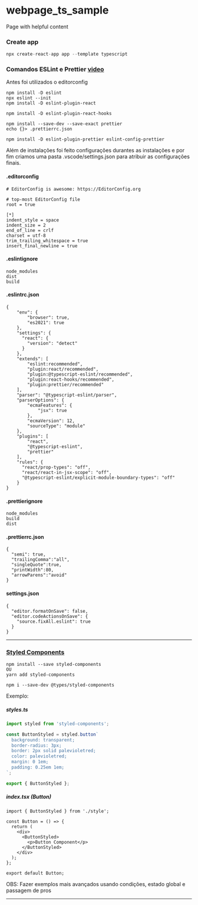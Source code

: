 # webpage_ts_sample

Page with helpful content

### Create app

```typescript
npx create-react-app app --template typescript
```



### Comandos ESLint e Prettier [video](https://www.youtube.com/watch?v=duKqKhtZmPA&ab_channel=JorgeAluizio)

Antes foi utilizados o editorconfig

```
npm install -D eslint
npx eslint --init
npm install -D eslint-plugin-react

npm install -D eslint-plugin-react-hooks

npm install --save-dev --save-exact prettier
echo {}> .prettierrc.json

npm install -D eslint-plugin-prettier eslint-config-prettier
```

Além de instalações foi feito configurações durantes as instalações e por fim criamos uma pasta .vscode/settings.json para atribuir as configurações finais.

#### .editorconfig

```
# EditorConfig is awesome: https://EditorConfig.org

# top-most EditorConfig file
root = true

[*]
indent_style = space
indent_size = 2
end_of_line = crlf
charset = utf-8
trim_trailing_whitespace = true
insert_final_newline = true
```



#### .eslintignore

```
node_modules
dist
build
```



#### .eslintrc.json

```
{
    "env": {
        "browser": true,
        "es2021": true
    },
    "settings": {
      "react": {
        "version": "detect"
      }
    },
    "extends": [
        "eslint:recommended",
        "plugin:react/recommended",
        "plugin:@typescript-eslint/recommended",
        "plugin:react-hooks/recommended",
        "plugin:prettier/recommended"
    ],
    "parser": "@typescript-eslint/parser",
    "parserOptions": {
        "ecmaFeatures": {
            "jsx": true
        },
        "ecmaVersion": 12,
        "sourceType": "module"
    },
    "plugins": [
        "react",
        "@typescript-eslint",
        "prettier"
    ],
    "rules": {
      "react/prop-types": "off",
      "react/react-in-jsx-scope": "off",
      "@typescript-eslint/explicit-module-boundary-types": "off"
    }
}
```



#### .prettierignore

```
node_modules
build
dist
```



#### .prettierrc.json

```
{
  "semi": true,
  "trailingComma":"all",
  "singleQuote":true,
  "printWidth":80,
  "arrowParens":"avoid"
}
```



#### settings.json

```
{
  "editor.formatOnSave": false,
  "editor.codeActionsOnSave": {
    "source.fixAll.eslint": true
  }
}
```



----

### [Styled Components](https://styled-components.com/docs/basics)

```
npm install --save styled-components
OU
yarn add styled-components

npm i --save-dev @types/styled-components
```

Exemplo: 

##### styles.ts

```typescript
import styled from 'styled-components';

const ButtonStyled = styled.button`
  background: transparent;
  border-radius: 3px;
  border: 2px solid palevioletred;
  color: palevioletred;
  margin: 0 1em;
  padding: 0.25em 1em;
`;

export { ButtonStyled };
```

##### index.tsx (Button)

```tsx
import { ButtonStyled } from './style';

const Button = () => {
  return (
    <div>
      <ButtonStyled>
        <p>Button Component</p>
      </ButtonStyled>
    </div>
  );
};

export default Button;
```

OBS: Fazer exemplos mais avançados usando condições, estado global e passagem de pros

----



